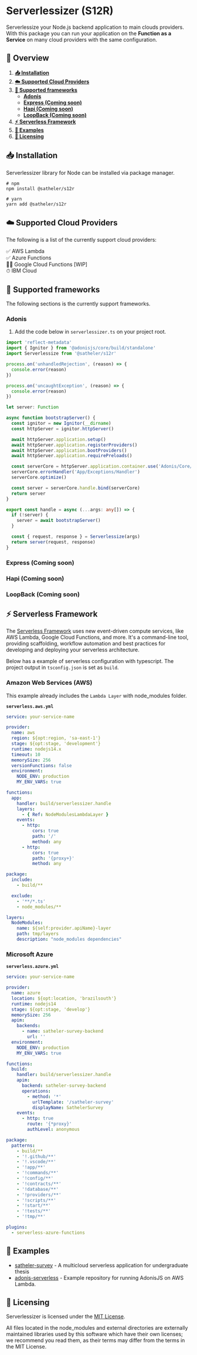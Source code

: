 # Serverlessizer (S12R)

Serverlessize your Node.js backend application to main clouds providers. With this package you can run your application on the **Function as a Service** on many cloud providers with the same configuration.

## 📑 Overview

1. **[📥 Installation](#-installation)**
2. **[☁️ Supported Cloud Providers](#%EF%B8%8F-supported-cloud-providers)**
3. **[🧩 Supported frameworks](#supported-frameworks)**
   - **[Adonis](#adonis)**
   - **[Express (Coming soon)](#express-coming-soon)**
   - **[Hapi (Coming soon)](#hapi-coming-soon)**
   - **[LoopBack (Coming soon)](#loopback-coming-soon)**
4. **[⚡️ Serverless Framework](#%EF%B8%8F-serverless-framework)**
5. **[🎲 Examples](#-examples)**
6. **[📜 Licensing](#-licensing)**

## 📥 Installation

Serverlessizer library for Node can be installed via package manager.

```console
# npm
npm install @satheler/s12r

# yarn
yarn add @satheler/s12r
```

## ☁️ Supported Cloud Providers

The following is a list of the currently support cloud providers:

✅ AWS Lambda  
✅ Azure Functions  
🧑‍💻 Google Cloud Functions [WIP]  
⏱ IBM Cloud

## 🧩 Supported frameworks

The following sections is the currently support frameworks.

### Adonis

1. Add the code below in `serverlessizer.ts` on your project root.

```typescript
import 'reflect-metadata'
import { Ignitor } from '@adonisjs/core/build/standalone'
import Serverlessize from '@satheler/s12r'

process.on('unhandledRejection', (reason) => {
  console.error(reason)
})

process.on('uncaughtException', (reason) => {
  console.error(reason)
})

let server: Function

async function bootstrapServer() {
  const ignitor = new Ignitor(__dirname)
  const httpServer = ignitor.httpServer()

  await httpServer.application.setup()
  await httpServer.application.registerProviders()
  await httpServer.application.bootProviders()
  await httpServer.application.requirePreloads()

  const serverCore = httpServer.application.container.use('Adonis/Core/Server')
  serverCore.errorHandler('App/Exceptions/Handler')
  serverCore.optimize()

  const server = serverCore.handle.bind(serverCore)
  return server
}

export const handle = async (...args: any[]) => {
  if (!server) {
    server = await bootstrapServer()
  }

  const { request, response } = Serverlessize(args)
  return server(request, response)
}
```

### Express (Coming soon)

### Hapi (Coming soon)

### LoopBack (Coming soon)

## ⚡️ Serverless Framework

The [Serverless Framework](https://www.serverless.com) uses new event-driven compute services, like AWS Lambda, Google Cloud Functions, and more. It's a command-line tool, providing scaffolding, workflow automation and best practices for developing and deploying your serverless architecture.

Below has a example of serverless configuration with typescript. The project output in `tsconfig.json` is set as `build`.

### Amazon Web Services (AWS)

This example already includes the `Lambda Layer` with node_modules folder.

**`serverless.aws.yml`**

```yaml
service: your-service-name

provider:
  name: aws
  region: ${opt:region, 'sa-east-1'}
  stage: ${opt:stage, 'development'}
  runtime: nodejs14.x
  timeout: 10
  memorySize: 256
  versionFunctions: false
  environment:
    NODE_ENV: production
    MY_ENV_VARS: true

functions:
  app:
    handler: build/serverlessizer.handle
    layers:
      - { Ref: NodeModulesLambdaLayer }
    events:
      - http:
          cors: true
          path: '/'
          method: any
      - http:
          cors: true
          path: '{proxy+}'
          method: any

package:
  include:
    - build/**

  exclude:
    - '**/*.ts'
    - node_modules/**

layers:
  NodeModules:
    name: ${self:provider.apiName}-layer
    path: tmp/layers
    description: "node_modules dependencies"
```

### Microsoft Azure

**`serverless.azure.yml`**

```yaml
service: your-service-name

provider:
  name: azure
  location: ${opt:location, 'brazilsouth'}
  runtime: nodejs14
  stage: ${opt:stage, 'develop'}
  memorySize: 256
  apim:
    backends:
      - name: satheler-survey-backend
        url: ''
  environment:
    NODE_ENV: production
    MY_ENV_VARS: true

functions:
  build:
    handler: build/serverlessizer.handle
    apim:
      backend: satheler-survey-backend
      operations:
        - method: '*'
          urlTemplate: '/satheler-survey'
          displayName: SathelerSurvey
    events:
      - http: true
        route: '{*proxy}'
        authLevel: anonymous

package:
  patterns:
    - build/**
    - '!.github/**'
    - '!.vscode/**'
    - '!app/**'
    - '!commands/**'
    - '!config/**'
    - '!contracts/**'
    - '!database/**'
    - '!providers/**'
    - '!scripts/**'
    - '!start/**'
    - '!tests/**'
    - '!tmp/**'

plugins:
  - serverless-azure-functions
```

## 🎲 Examples

- [satheler-survey](https://github.com/satheler/satheler-survey) - A multicloud serverless application for undergraduate thesis
- [adonis-serverless](https://github.com/tomhatzer/adonis-serverless) - Example repository for running AdonisJS on AWS Lambda.

## 📜 Licensing

Serverlessizer is licensed under the [MIT License](./LICENSE).

All files located in the node_modules and external directories are externally maintained libraries used by this software which have their own licenses; we recommend you read them, as their terms may differ from the terms in the MIT License.
